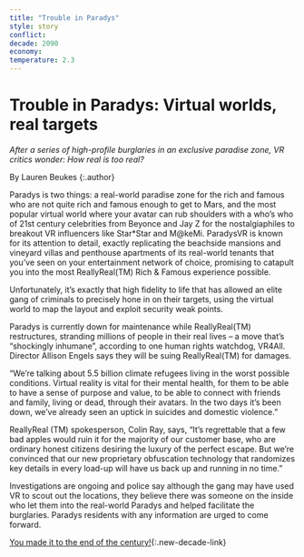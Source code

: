 ```yaml
---
title: "Trouble in Paradys"
style: story
conflict: 
decade: 2090
economy: 
temperature: 2.3
---
```


# Trouble in Paradys: Virtual worlds, real targets

*After a series of high-profile burglaries in an exclusive paradise zone, VR critics wonder: How real is too real?*

By Lauren Beukes
{:.author}

Paradys is two things: a real-world paradise zone for the rich and famous who are not quite rich and famous enough to get to Mars, and the most popular virtual world where your avatar can rub shoulders with a who’s who of 21st century celebrities from Beyonce and Jay Z for the nostalgiaphiles to breakout VR influencers like Star\*Star and M@keMi. ParadysVR is known for its attention to detail, exactly replicating the beachside mansions and vineyard villas and penthouse apartments of its real-world tenants that you’ve seen on your entertainment network of choice, promising to catapult you into the most ReallyReal(TM) Rich & Famous experience possible.

Unfortunately, it’s exactly that high fidelity to life that has allowed an elite gang of criminals to precisely hone in on their targets, using the virtual world to map the layout and exploit security weak points.

Paradys is currently down for maintenance while ReallyReal(TM) restructures, stranding millions of people in their real lives – a move that’s “shockingly inhumane”, according to one human rights watchdog, VR4All. Director Allison Engels says they will be suing ReallyReal(TM) for damages.

“We’re talking about 5.5 billion climate refugees living in the worst possible conditions. Virtual reality is vital for their mental health, for them to be able to have a sense of purpose and value, to be able to connect with friends and family, living or dead, through their avatars. In the two days it’s been down, we’ve already seen an uptick in suicides and domestic violence.”

ReallyReal (TM) spokesperson, Colin Ray, says, “It’s regrettable that a few bad apples would ruin it for the majority of our customer base, who are ordinary honest citizens desiring the luxury of the perfect escape. But we’re convinced that our new proprietary obfuscation technology that randomizes key details in every load-up will have us back up and running in no time.”

Investigations are ongoing and police say although the gang may have used VR to scout out the locations, they believe there was someone on the inside who let them into the real-world Paradys and helped facilitate the burglaries. Paradys residents with any information are urged to come forward.

[You made it to the end of the century!](ending_2100-billionaire-saviours.html){:.new-decade-link}
